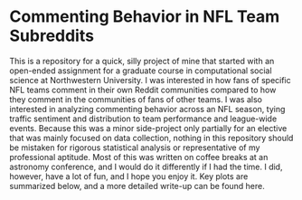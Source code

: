 # Commenting Behavior in NFL Team Subreddits
This is a repository for a quick, silly project of mine that started with an open-ended assignment for a graduate course in computational social science at Northwestern University. I was interested in how fans of specific NFL teams comment in their own Reddit communities compared to how they comment in the communities of fans of other teams. I was also interested in analyzing commenting behavior across an NFL season, tying traffic sentiment and distribution to team performance and league-wide events. Because this was a minor side-project only partially for an elective that was mainly focused on data collection, nothing in this repository should be mistaken for rigorous statistical analysis or representative of my professional aptitude. Most of this was written on coffee breaks at an astronomy conference, and I would do it differently if I had the time. I did, however, have a lot of fun, and I hope you enjoy it. Key plots are summarized below, and a more detailed write-up can be found here.
